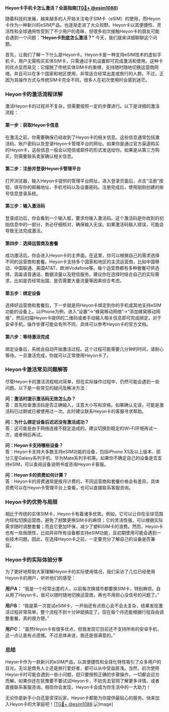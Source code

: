 **Heyon卡手机卡怎么激活？全面指南[[TG💪+ @esim1088](https://t.me/s/esim1088)]**

随着科技的发展，越来越多的人开始关注电子SIM卡（eSIM）的使用，而Heyon卡作为一种新兴的eSIM产品，也逐渐走进了大众视野。Heyon卡以其便捷性、灵活性和全球通用性受到了不少用户的青睐，但很多初次接触Heyon卡的朋友可能会遇到一个问题：**“Heyon卡到底怎么激活？”** 今天，我们就来详细聊聊这个问题。

首先，让我们了解一下什么是Heyon卡。Heyon卡是一种支持eSIM技术的虚拟手机卡，用户无需购买实体SIM卡，只需通过手机设置即可完成激活和使用。这种卡的优点显而易见：它摆脱了传统实体SIM卡的束缚，支持随时随地切换运营商网络，并且可以在多个国家和地区使用，非常适合经常出差或旅行的人群。不过，正因为其操作方式与传统SIM卡完全不同，很多人在初次使用时会感到迷茫。

### Heyon卡的激活流程详解

激活Heyon卡的过程并不复杂，但需要按照一定的步骤进行。以下是详细的激活流程：

#### 第一步：获取Heyon卡信息
在激活之前，你需要确保已经收到了Heyon卡的相关信息。这些信息通常包括激活码、账户密码以及登录Heyon卡管理平台的网址。如果你是通过官方渠道购买的Heyon卡，这些信息一般会以短信或邮件的形式发送给你。如果是从第三方购买，则需要联系卖家确认相关信息。

#### 第二步：注册并登录Heyon卡管理平台
打开浏览器，输入Heyon卡提供的管理平台网址，进入登录页面后，点击“注册”按钮，填写你的邮箱地址、手机号码以及设置密码。注册完成后，使用刚刚创建的账号信息登录系统。

#### 第三步：输入激活码
登录成功后，你会看到一个输入框，要求你输入激活码。这个激活码是你收到的初始信息中的一部分，务必仔细核对，确保输入无误。如果激活码输入错误，可能会导致无法完成激活。

#### 第四步：选择运营商及套餐
成功激活后，你会进入Heyon卡的主界面。在这里，你可以根据自己的需求选择不同的运营商和套餐。Heyon卡支持多个国家和地区的主流运营商，比如中国移动、中国联通、美国AT&T、欧洲Vodafone等。每个运营商都有多种套餐可供选择，涵盖语音通话、数据流量以及短信服务。建议你在选择时结合自己的实际需求，比如是否经常出国、是否需要大量流量等因素综合考虑。

#### 第五步：绑定设备
选择好运营商和套餐后，下一步就是将Heyon卡绑定到你的手机或其他支持eSIM功能的设备上。以iPhone为例，进入“设置”→“蜂窝移动网络”→“添加蜂窝移动网络”，然后扫描Heyon卡提供的二维码或者手动输入相关信息即可完成绑定。对于安卓手机，操作步骤可能会有所不同，具体可以参考Heyon卡的官方文档。

#### 第六步：等待激活完成
绑定设备后，系统会自动开始激活过程。这个过程可能需要几分钟的时间，请耐心等待。一旦激活完成，你就可以正常使用Heyon卡了。

### Heyon卡激活常见问题解答

尽管Heyon卡的激活流程相对简单，但在实际操作过程中，仍然可能会遇到一些问题。以下是一些常见的疑问及解决方法：

**问：激活时提示激活码无效怎么办？**  
答：首先检查激活码是否正确输入，注意大小写和空格。如果确认无误，可能是激活码已过期或已被使用过一次。此时建议联系Heyon卡的客服寻求帮助。

**问：为什么绑定设备后迟迟没有激活成功？**  
答：这可能是由于网络连接不稳定造成的。建议切换到稳定的Wi-Fi环境再试一次，或者稍后再试。

**问：Heyon卡支持哪些设备？**  
答：Heyon卡支持大多数支持eSIM功能的设备，包括iPhone XS及以上版本、部分三星Galaxy系列手机、华为Mate系列手机等。如果你不确定自己的设备是否支持eSIM，可以查阅设备说明书或咨询Heyon卡客服。

**问：Heyon卡的资费如何计算？**  
答：Heyon卡的资费通常是按月计费的，不同运营商和套餐价格会有差异。具体资费可以在Heyon卡管理平台上查看，也可以直接联系客服咨询。

### Heyon卡的优势与局限

相比于传统的实体SIM卡，Heyon卡有着诸多优势。例如，它可以让你在全球范围内轻松切换运营商，避免了频繁更换SIM卡的麻烦；它的灵活性强，可以根据实际需求随时调整套餐；而且它更加环保，减少了塑料SIM卡的浪费。然而，Heyon卡也有一些局限性，比如并非所有设备都支持eSIM功能，且初期使用可能会遇到一些技术问题。因此，在选择Heyon卡之前，一定要充分了解自己的设备是否兼容。

### Heyon卡的实际体验分享

为了更好地帮助大家理解Heyon卡的实际使用情况，我们采访了几位已经使用Heyon卡的用户，听听他们的感受：

**用户A：** “我是一个经常出差的人，以前每次换城市都要换SIM卡，特别麻烦。自从用了Heyon卡，我可以随时随地切换运营商，再也不用担心没信号的问题了。”

**用户B：** “我是第一次尝试eSIM卡，一开始还有点担心会不会太复杂，结果发现激活过程非常简单，整个流程不到十分钟就搞定了。现在每个月还能根据行程自由调整套餐，真的很方便。”

**用户C：** “虽然Heyon卡有很多优点，但我发现它目前还不支持所有的安卓手机，这一点让我有点遗憾。不过总体来说，我还是很满意的。”

### 总结

Heyon卡作为一款新兴的eSIM产品，以其便捷性和全球化特性吸引了众多用户的目光。无论是商务人士还是旅行爱好者，都可以从中受益匪浅。当然，初次使用Heyon卡时可能会遇到一些小问题，但只要按照正确的步骤操作，一切都会迎刃而解。如果你还在犹豫要不要试试Heyon卡，不妨先去官网了解更多详情，或者直接联系客服咨询。相信你会发现，Heyon卡会成为你生活中的一大助力！

无论你是新手小白还是资深玩家，Heyon卡都能为你提供最贴心的服务。快来加入Heyon卡的大家庭吧！[[TG💪+ @esim1088](https://t.me/s/esim1088) ![Image](https://i.postimg.cc/4NQfJmqS/Snipaste-2025-05-13-00-14-12.png)]